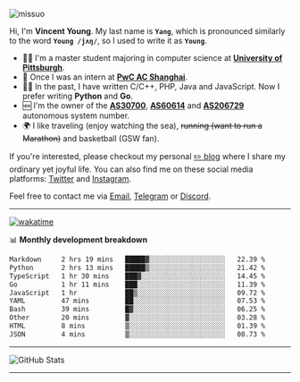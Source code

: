<p align="left"> <img src="https://komarev.com/ghpvc/?username=missuo&label=Profile%20views&color=0e75b6&style=flat" alt="missuo" /> </p>


Hi, I'm **Vincent Young**. My last name is **`Yang`**, which is pronounced similarly to the word **`Young /jʌŋ/`**, so I used to write it as **`Young`**. 

-  👨‍🎓 I'm a master student majoring in computer science at [**University of Pittsburgh**](https://www.pitt.edu).
-  💼 Once I was an intern at **[PwC AC Shanghai](https://www.linkedin.com/company/pwc-ac-shanghai/)**.
-  👨‍💻 In the past, I have written C/C++, PHP, Java and JavaScript. Now I prefer writing **Python** and **Go**.
-  🆕 I'm the owner of the **[AS30700](https://bgp.tools/as/30700)**, **[AS60614](https://bgp.tools/as/60614)** and **[AS206729](https://bgp.tools/as/206729)** autonomous system number.
-  🌍 I like traveling (enjoy watching the sea), ~~running (want to run a Marathon)~~ and basketball (GSW fan).

If you're interested, please checkout my personal [✏️ blog](https://missuo.me/) where I share my ordinary yet joyful life. You can also find me on these social media platforms: [Twitter](https://twitter.com/m1ssuo) and [Instagram](https://www.instagram.com/missuo.me).

Feel free to contact me via <a href="mailto:i@yyt.moe">Email</a>, [Telegram](https://t.me/missuo) or [Discord](https://discordapp.com/users/missuo#7448).

-------

[![wakatime](https://wakatime.com/badge/user/c13cd961-40ca-417a-afb6-1f9ea8ac295c.svg)](https://wakatime.com/@missuo)

📊 **Monthly development breakdown**
<!--START_SECTION:waka-->

```txt
Markdown     2 hrs 19 mins   █████▓░░░░░░░░░░░░░░░░░░░   22.39 %
Python       2 hrs 13 mins   █████▒░░░░░░░░░░░░░░░░░░░   21.42 %
TypeScript   1 hr 30 mins    ███▓░░░░░░░░░░░░░░░░░░░░░   14.45 %
Go           1 hr 11 mins    ███░░░░░░░░░░░░░░░░░░░░░░   11.39 %
JavaScript   1 hr            ██▒░░░░░░░░░░░░░░░░░░░░░░   09.72 %
YAML         47 mins         ██░░░░░░░░░░░░░░░░░░░░░░░   07.53 %
Bash         39 mins         █▓░░░░░░░░░░░░░░░░░░░░░░░   06.25 %
Other        20 mins         ▓░░░░░░░░░░░░░░░░░░░░░░░░   03.28 %
HTML         8 mins          ▒░░░░░░░░░░░░░░░░░░░░░░░░   01.39 %
JSON         4 mins          ▒░░░░░░░░░░░░░░░░░░░░░░░░   00.73 %
```

<!--END_SECTION:waka-->

-------

![GitHub Stats](https://github-readme-stats-opal-alpha-76.vercel.app/api?username=missuo&show_icons=true&theme=transparent)

-------

